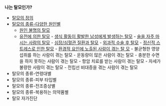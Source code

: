 **나는 탈모인가?**

 - [탈모의 정의](/m04/m0401/m040101)
 - [탈모의 종류-다양한 원인별](/m04/m0401/m040102)
    - [원인 불명의 탈모](/m04/m0401/m040102/m04010201)
     - [유전에 의한 탈모](/m04/m0401/m040102/m04010202)
      		- [생식 활동이 활발한 남성에게 발생하는 탈모](/m04/m0401/m040102/m04010203)
      		-  [술을 자주 마시는 사람의 탈모](/m04/m0401/m040102/m04010204)
      		- [심장/심혈관 질환과 탈모](/m04/m0401/m040102/m04010205)
      		- [외과적 수술 후 탈모](/m04/m0401/m040102/m04010206)
      		- [정신적 스트레스로 인한 탈모](/m04/m0401/m040102/m04010207)
      		- [환경적 요인에 노출된 사람이 겪는 탈		  모](/m04/m0401/m040102/m04010208)
    		- 불균형한 영양섭취를 하는 사람이 겪는 탈모
    		- 운동량이 많은 사람이 겪는 탈모
      		- 충분한 수면을 하지 못하는 사람이 겪는 탈모
      		- 항암 치료를 받는 사람이 겪는 탈모
      		- 자세가 불량한 사람이 겪는 탈모
      		- 전립선 비대증을 겪는 사람이 겪는 탈모
 - 탈모의 종류-연령대별
 - 탈모의 종류-피부 타입별
 - 탈모의 종류-전조증상별
 - 탈모의 종류-복용하는 의약품별
 - 탈모 자가진단
<!--stackedit_data:
eyJoaXN0b3J5IjpbLTY5MDMyNzY0OCwtMTc5NDEwMzM4MSwxNT
k4MzQxOTc1LC0yMDcyNzU5MTg5LC0xNTMxOTU2NTM0LC0yMDcy
NzU5MTg5LC0xNTMxOTU2NTM0LDE3NjMzMzg0MDldfQ==
-->